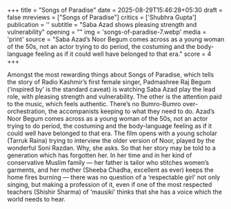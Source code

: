 +++
title = "Songs of Paradise"
date = 2025-08-29T15:46:28+05:30
draft = false
mreviews = ["Songs of Paradise"]
critics = ['Shubhra Gupta']
publication = ''
subtitle = "Saba Azad shows pleasing strength and vulnerability"
opening = ""
img = 'songs-of-paradise-7.webp'
media = 'print'
source = "Saba Azad’s Noor Begum comes across as a young woman of the 50s, not an actor trying to do period, the costuming and the body-language feeling as if it could well have belonged to that era."
score = 4
+++

Amongst the most rewarding things about Songs of Paradise, which tells the story of Radio Kashmir’s first female singer, Padmashree Raj Begum (‘inspired by’ is the standard caveat) is watching Saba Azad play the lead role, with pleasing strength and vulnerability. The other is the attention paid to the music, which feels authentic. There’s no Bumro-Bumro over-orchestration, the accompanists keeping to what they need to do. Azad’s Noor Begum comes across as a young woman of the 50s, not an actor trying to do period, the costuming and the body-language feeling as if it could well have belonged to that era. The film opens with a young scholar (Tarruk Raina) trying to interview the older version of Noor, played by the wonderful Soni Razdan. Why, she asks. So that her story may be told to a generation which has forgotten her. In her time and in her kind of conservative Muslim family — her father is tailor who stitches women’s garments, and her mother (Sheeba Chadha, excellent as ever) keeps the home fires burning — there was no question of a ‘respectable girl’ not only singing, but making a profession of it, even if one of the most respected teachers (Shishir Sharma) of ‘mausiki’ thinks that she has a voice which the world needs to hear.
